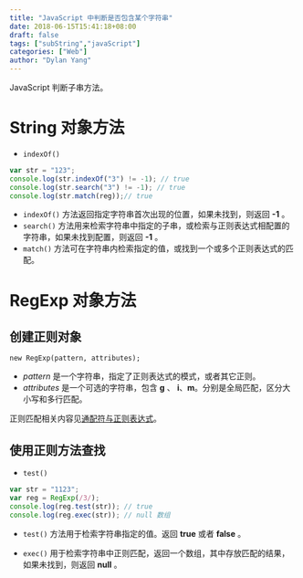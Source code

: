 ```yaml
---
title: "JavaScript 中判断是否包含某个字符串"
date: 2018-06-15T15:41:18+08:00
draft: false
tags: ["subString","javaScript"]
categories: ["Web"]
author: "Dylan Yang"
---
```


JavaScript 判断子串方法。
<!--more-->

# String 对象方法

- `indexOf()`

``` javascript
var str = "123";
console.log(str.indexOf("3") != -1); // true
console.log(str.search("3") != -1); // true
console.log(str.match(reg));// true
```

- `indexOf()` 方法返回指定字符串首次出现的位置，如果未找到，则返回 **-1** 。
- `search()` 方法用来检索字符串中指定的子串，或检索与正则表达式相配置的字符串，如果未找到配置，则返回 **-1** 。
- `match()` 方法可在字符串内检索指定的值，或找到一个或多个正则表达式的匹配。

# RegExp 对象方法

## 创建正则对象

`new RegExp(pattern, attributes);`

- *pattern* 是一个字符串，指定了正则表达式的模式，或者其它正则。
- *attributes* 是一个可选的字符串，包含 **g** 、 **i**、**m**。分别是全局匹配，区分大小写和多行匹配。

正则匹配相关内容见[通配符与正则表达式](https://zucchiniy.github.io/blog/2018/%E9%80%9A%E9%85%8D%E7%AC%A6%E5%92%8C%E6%AD%A3%E5%88%99%E8%A1%A8%E8%BE%BE%E5%BC%8F.html)。

## 使用正则方法查找

- `test()`

``` javascript
var str = "1123";
var reg = RegExp(/3/);
console.log(reg.test(str)); // true
console.log(reg.exec(str)); // null 数组
```

- `test()` 方法用于检索字符串指定的值。返回 **true** 或者 **false** 。

- `exec()` 用于检索字符串中正则匹配，返回一个数组，其中存放匹配的结果，如果未找到，则返回 **null** 。